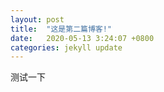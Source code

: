 ```yaml
---
layout: post
title:  "这是第二篇博客!"
date:   2020-05-13 3:24:07 +0800
categories: jekyll update
---
```

测试一下
